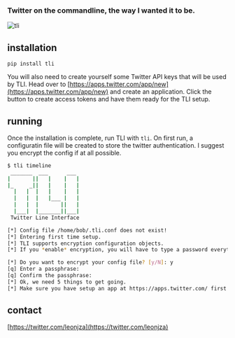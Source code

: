 ### Twitter on the commandline, the way **I** wanted it to be.

![tli](http://i.imgur.com/R9qcMZD.png)  

## installation
`pip install tli`

You will also need to create yourself some Twitter API keys that will be used by TLI. Head over to [https://apps.twitter.com/app/new](https://apps.twitter.com/app/new) and create an application. Click the button to create access tokens and have them ready for the TLI setup.

## running 
Once the installation is complete, run TLI with `tli`. On first run, a configuratin file will be created to store the twitter authentication. I suggest you encrypt the config if at all possible.

```bash
$ tli timeline
 _______  ___      ___
|       ||   |    |   |
|_     _||   |    |   |
  |   |  |   |    |   |
  |   |  |   |___ |   |
  |   |  |       ||   |
  |___|  |_______||___|
 Twitter Line Interface

[*] Config file /home/bob/.tli.conf does not exist!
[*] Entering first time setup.
[*] TLI supports encryption configuration objects.
[*] If you *enable* encryption, you will have to type a password everytime you lauch TIL.

[*] Do you want to encrypt your config file? [y/N]: y
[q] Enter a passphrase:
[q] Confirm the passphrase:
[*] Ok, we need 5 things to get going.
[*] Make sure you have setup an app at https://apps.twitter.com/ first!
```

## contact
[https://twitter.com/leonjza](https://twitter.com/leonjza)
